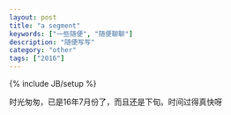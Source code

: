 ```yaml
---
layout: post
title: "a segment"
keywords: ["一些随便", "随便聊聊"]
description: "随便写写"
category: "other"
tags: ["2016"]
---
```

{% include JB/setup %}

时光匆匆，已是16年7月份了，而且还是下旬。时间过得真快呀






